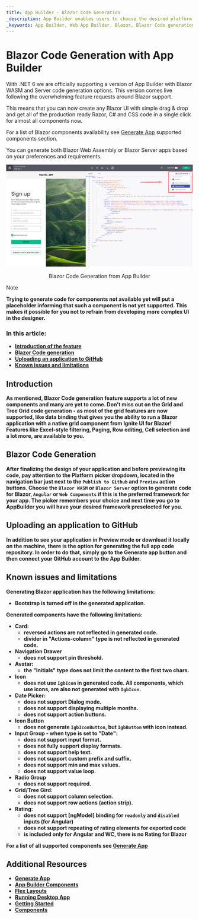 ```yaml
---
title: App Builder - Blazor Code Generation
_description: App Builder enables users to choose the desired platform for code and app generation.
_keywords: App Builder, Web App Builder, Blazor, Blazor Code generation, Blazor Appp Generation, Blazor UI App Builder, App Builder Blazor Support
---
```

# Blazor Code Generation with App Builder

With .NET 6 we are officially supporting a version of App Builder with Blazor WASM and Server code generation options. This version comes live following the overwhelming feature requests around Blazor support.

This means that you can now create any Blazor UI with simple drag & drop and get all of the production ready Razor, C# and CSS code in a single click for almost all components now.

For a list of Blazor components availability see [Generate App](generate-app/generate-app-overview.md#supported-components) supported components section.

You can generate both Blazor Web Assembly or Blazor Server apps based on your preferences and requirements.


<img class="box-shadow" src="./images/blazor-introduction.PNG" />
<p style="width: 100%; text-align:center;">Blazor Code Generation from App Builder</p>

> [!NOTE]
><b>Trying to generate code for components not available yet will put a placeholder informing that such a component is not yet supported. This makes it possible for you not to refrain from developing more complex UI in the designer.

### In this article:
* <a href="#introduction">Introduction of the feature</a>
* <a href="#blazor-code-generation">Blazor Code generation</a>
* <a href="#uploading-an-application-to-github">Uploading an application to GitHub</a>
* <a href="#known-issues-and-limitations">Known issues and limitations</a>

## Introduction
As mentioned, Blazor Code generation feature supports a lot of new components and many are yet to come. Don't miss out on the Grid and Tree Grid code generation - as most of the grid features are now supported, like data binding that gives you the ability to run a Blazor application with a native grid component from Ignite UI for Blazor! Features like Excel-style filtering, Paging, Row editing, Cell selection and a lot more, are available to you.

## Blazor Code Generation
After finalizing the design of your application and before previewing its code, pay attention to the Platform picker dropdown, located in the navigation bar just next to the `Publish to Github` and `Preview` action buttons. Choose the `Blazor WASM` or `Blazor Server` option to generate code for Blazor, `Angular` or `Web Components` if this is the preferred framework for your app. The picker remembers your choice and next time you go to AppBuilder you will have your desired framework preselected for you.

## Uploading an application to GitHub
In addition to see your application in Preview mode or download it locally on the machine, there is the option for generating the full app code repository. In order to do that, simply go to the Generate app button and then connect your GitHub account to the App Builder.

## Known issues and limitations
Generating Blazor application has the following limitations:
- Bootstrap is turned off in the generated application.

Generated components have the following limitations:

- Card:
    - reversed actions are not reflected in generated code.
    - divider in "Actions-column" type is not reflected in generated code.
- Navigation Drawer
    - does not support pin threshold.
- Avatar:
    - the "Initials" type does not limit the content to the first two chars.
- Icon
    - does not use `IgbIcon` in generated code. All components, which use icons, are also not generated with `IgbIcon`.
- Date Picker:
    - does not support Dialog mode.
    - does not support displaying multiple months.
    - does not support action buttons.
- Icon Button
    - does not generate `IgbIconButton`, but `IgbButton` with icon instead.
- Input Group - when type is set to "Date":
    - does not support input format.
    - does not fully support display formats.
    - does not support help text.
    - does not support custom prefix and suffix.
    - does not support min and max values.
    - does not support value loop.
- Radio Group
    - does not support required.
- Grid/Tree Gird:
    - does not support column selection.
    - does not support row actions (action strip).
- Rating:
    - does not support [ngModel] binding for `readonly` and `disabled` inputs (for Angular)
    - does not support repeating of rating elements for exported code
    - is included only for Angular and WC, there is no Rating for Blazor

For a list of all supported components see [Generate App](generate-app/generate-app-overview.md#supported-components)

## Additional Resources

<div class="divider--half"></div>

* [Generate App](./generate-app/generate-app-overview.md)
* [App Builder Components](indigo-design-app-builder-components.md)
* [Flex Layouts](flex-layouts/flex-layouts.md)
* [Running Desktop App](running-desktop-app.md)
* [Getting Started](https://www.infragistics.com/products/indigo-design/help/getting-started)
* [Components](https://www.infragistics.com/products/indigo-design/help/components/components-overview)